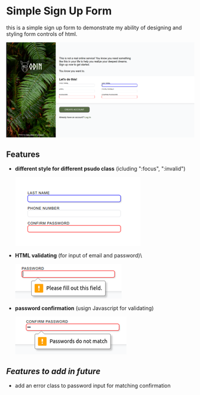 # Simple Sign Up Form

this is a simple sign up form to demonstrate my ability of
designing and styling form controls of html.

![](./images/form.png)

## Features

- **different style for different psudo class**
  (icluding ":focus", ":invalid")

  ![](./images/styles.png)

- **HTML validating**
  (for input of email and password)\

  ![](./images/validation.png)

- **password confirmation**
  (usign Javascript for validating)

  ![](./images/confirm-pass.png)

## _Features to add in future_

- add an error class to password input for matching confirmation
